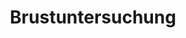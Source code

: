 ---
title: 'Brustuntersuchung'
description: 'Vorsorge für Ihr Wohl'
pubDate: 'Jul 05 2000'
heroImage: '/BrustKrebs.JPG'
---